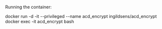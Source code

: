Running the container:

docker run -d -it --privileged --name acd_encrypt ingildsens/acd_encrypt
docker exec -it acd_encrypt bash
